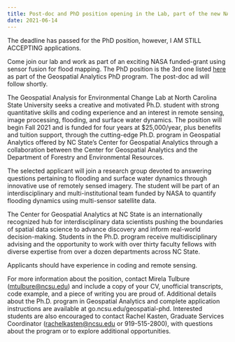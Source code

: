 ```yaml
---
title: Post-doc and PhD position opening in the Lab, part of the new NASA grant.
date: 2021-06-14
---
```


The deadline has passed for the PhD position, however, I AM STILL ACCEPTING applications.

<!--more-->

Come join our lab and work as part of an exciting NASA funded-grant using sensor fusion for flood mapping. The PhD position is the 3rd one listed <a href="https://cnr.ncsu.edu/geospatial/academics/phd-in-geospatial-analytics/graduate-assistantships/"> here </a> as part of the Geospatial Analytics PhD program. The post-doc ad will follow shortly. 

The Geospatial Analysis for Environmental Change Lab at North Carolina State University seeks a creative and motivated Ph.D. student with strong quantitative skills and coding experience and an interest in remote sensing, image processing, flooding, and surface water dynamics. The position will begin Fall 2021 and is funded for four years at $25,000/year, plus benefits and tuition support, through the cutting-edge Ph.D. program in Geospatial Analytics offered by NC State’s Center for Geospatial Analytics through a collaboration between the Center for Geospatial Analytics and the Department of Forestry and Environmental Resources.  

The selected applicant will join a research group devoted to answering questions pertaining to flooding and surface water dynamics through innovative use of remotely sensed imagery. The student will be part of an interdisciplinary and multi-institutional team funded by NASA to quantify flooding dynamics using multi-sensor satellite data. 

The Center for Geospatial Analytics at NC State is an internationally recognized hub for interdisciplinary data scientists pushing the boundaries of spatial data science to advance discovery and inform real-world decision-making. Students in the Ph.D. program receive multidisciplinary advising and the opportunity to work with over thirty faculty fellows with diverse expertise from over a dozen departments across NC State.

Applicants should have experience in coding and remote sensing.

For more information about the position, contact Mirela Tulbure (mtulbure@ncsu.edu) and include a copy of your CV, unofficial transcripts, code example, and a piece of writing you are proud of. Additional details about the Ph.D. program in Geospatial Analytics and complete application instructions are available at go.ncsu.edu/geospatial-phd. Interested students are also encouraged to contact Rachel Kasten, Graduate Services Coordinator (rachelkasten@ncsu.edu or 919-515-2800), with questions about the program or to explore additional opportunities.